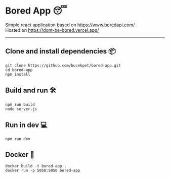 # Bored App 😴

Simple react application based on https://www.boredapi.com/
<br>
Hosted on https://dont-be-bored.vercel.app/

---

## Clone and install dependencies 📦
```
git clone https://github.com/bucekpet/bored-app.git
cd bored-app
npm install
```

## Build and run 🛠️
```
npm run build
node server.js
```

## Run in dev 💻
```
npm run dev
```

## Docker 🐳
```
docker build -t bored-app .
docker run -p 5050:5050 bored-app
```
